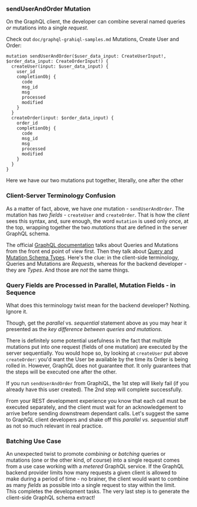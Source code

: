 ### sendUserAndOrder Mutation

On the GraphQL client, the developer can combine several named queries *or* mutations into a single *request*.

Check out `doc/graphql-grahiql-samples.md` Mutations, Create User and Order:

```
mutation sendUserAndOrder($user_data_input: CreateUserInput!, $order_data_input: CreateOrderInput!) {
  createUser(input: $user_data_input) {
    user_id
    completionObj {
      code
      msg_id
      msg
      processed
      modified
    }
  }
  createOrder(input: $order_data_input) {
    order_id
    completionObj {
      code
      msg_id
      msg
      processed
      modified
    }
  }
}
```

Here we have our two mutations put together, literally, one after the other

### Client-Server Terminology Confusion

As a matter of fact, above, we have *one* mutation - `sendUserAndOrder`. The mutation has *two fields* - `createUser` and `createOrder`. That is how the *client* sees this syntax, and, sure enough, the word `mutation` is used only once, at the top, wrapping together the two *mutations* that are defined in the server GraphQL schema.

The official [GraphQL documentation](https://graphql.org/learn/queries/) talks about Queries and Mutations from the front end point of view first. Then they talk about [Query and Mutation Schema Types](https://graphql.org/learn/schema/#the-query-and-mutation-types). Here's the clue: in the client-side terminology, Queries and Mutations are *Requests*, whereas for the backend developer - they are *Types*. And those are *not* the same things. 

### Query Fields are Processed in Parallel, Mutation Fields - in Sequence

What does this terminology twist mean for the backend developer? Nothing. Ignore it.

Though, get the *parallel* vs. *sequential* statement above as you may hear it presented as the *key difference between queries and mutations*.

There is definitely some potential usefulness in the fact that multiple mutations put into one request (fields of one mutation) are executed by the server sequentially. You would hope so, by looking at `createUser` put above `createOrder`: you'd want the User be available by the time its Order is being rolled in. However, GraphQL does not guarantee *that*. It only guarantees that the steps will be executed one after the other.

If you run `sendUserAndOrder` from GraphiQL, the 1st step will likely fail (if you already have this user created). The 2nd step will complete successfully.

From your REST development experience you know that each call must be executed separately, and the client must wait for an acknowledgement to arrive before sending downstream dependant calls. Let's suggest the same to GraphQL client developers and shake off this *parallel vs. sequential* stuff as not so much relevant in real practice.

### Batching Use Case

An unexpected twist to promote *combining* or *batching* queries or mutations (one or the other kind, of course) into a single request comes from a use case working with a *metered* GraphQL service. If the GraphQL backend provider limits how many requests a given client is allowed to make during a period of time - no brainer, the client would want to combine as many *fields* as possible into a single request to stay within the limit. 
<br>
This completes the development tasks. The very last step is to generate the client-side GraphQL schema extract!
